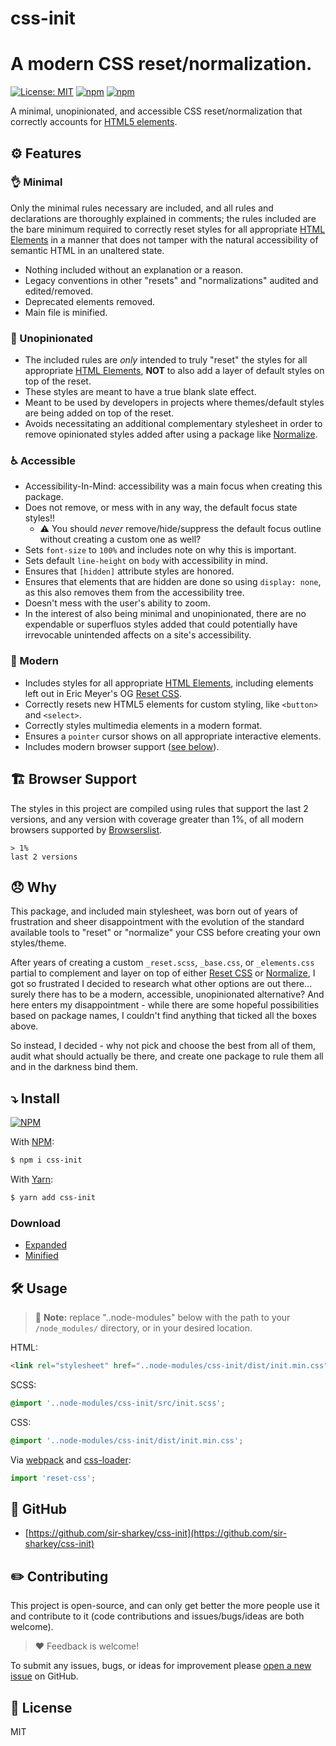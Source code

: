 # css-init

# A modern CSS reset/normalization.

[![License: MIT](https://img.shields.io/badge/License-MIT-blue.svg)](https://opensource.org/licenses/MIT)
[![npm](https://img.shields.io/npm/v/css-init?color=%23cb0000)](https://www.npmjs.com/package/scss-reset)
[![npm](https://img.shields.io/npm/dw/css-init)](https://www.npmjs.com/package/scss-reset)

A minimal, unopinionated, and accessible CSS reset/normalization that correctly accounts for [HTML5 elements](https://developer.mozilla.org/en-US/docs/Web/HTML/Element).

## ⚙️ Features

### 👌 Minimal

Only the minimal rules necessary are included, and all rules and declarations are thoroughly explained in comments; the rules included are the bare minimum required to correctly reset styles for all appropriate [HTML Elements](https://developer.mozilla.org/en-US/docs/Web/HTML/Element) in a manner that does not tamper with the natural accessibility of semantic HTML in an unaltered state.

- Nothing included without an explanation or a reason.
- Legacy conventions in other "resets" and "normalizations" audited and edited/removed.
- Deprecated elements removed.
- Main file is minified.

### 🤫 Unopinionated

- The included rules are _only_ intended to truly "reset" the styles for all appropriate [HTML Elements](https://developer.mozilla.org/en-US/docs/Web/HTML/Element), **NOT** to also add a layer of default styles on top of the reset.
- These styles are meant to have a true blank slate effect.
- Meant to be used by developers in projects where themes/default styles are being added on top of the reset.
- Avoids necessitating an additional complementary stylesheet in order to remove opinionated styles added after using a package like [Normalize](https://necolas.github.io/normalize.css/).

### ♿️ Accessible

- Accessibility-In-Mind: accessibility was a main focus when creating this package.
- Does not remove, or mess with in any way, the default focus state styles!!
  - ⚠️ You should _never_ remove/hide/suppress the default focus outline without creating a custom one as well?
- Sets `font-size` to `100%` and includes note on why this is important.
- Sets default `line-height` on `body` with accessibility in mind.
- Ensures that `[hidden]` attribute styles are honored.
- Ensures that elements that are hidden are done so using `display: none`, as this also removes them from the accessibility tree.
- Doesn't mess with the user's ability to zoom.
- In the interest of also being minimal and unopinionated, there are no expendable or superfluos styles added that could potentially have irrevocable unintended affects on a site's accessibility.

### 📱 Modern

- Includes styles for all appropriate [HTML Elements](https://developer.mozilla.org/en-US/docs/Web/HTML/Element), including elements left out in Eric Meyer's OG [Reset CSS](https://meyerweb.com/eric/tools/css/reset/).
- Correctly resets new HTML5 elements for custom styling, like `<button>` and `<select>`.
- Correctly styles multimedia elements in a modern format.
- Ensures a `pointer` cursor shows on all appropriate interactive elements.
- Includes modern browser support ([see below](#browser-support)).

## 🏗 Browser Support

The styles in this project are compiled using rules that support the last 2 versions, and any version with coverage greater than 1%, of all modern browsers supported by [Browserslist](https://github.com/browserslist/browserslist).

```text
> 1%
last 2 versions
```

## 😞 Why

This package, and included main stylesheet, was born out of years of frustration and sheer disappointment with the evolution of the standard available tools to "reset" or "normalize" your CSS before creating your own styles/theme.

After years of creating a custom `_reset.scss`, `_base.css`, or `_elements.css` partial to complement and layer on top of either [Reset CSS](https://meyerweb.com/eric/tools/css/reset/) or [Normalize](https://necolas.github.io/normalize.css/), I got so frustrated I decided to research what other options are out there... surely there has to be a modern, accessible, unopinionated alternative? And here enters my disappointment - while there are some hopeful possibilities based on package names, I couldn't find anything that ticked all the boxes above.

So instead, I decided - why not pick and choose the best from all of them, audit what should actually be there, and create one package to rule them all and in the darkness bind them.

## ⤵️ Install

[![NPM](https://nodei.co/npm/css-init.png?compact=true)](https://nodei.co/npm/css-init/)

With [NPM](http://npmjs.com):

```sh
$ npm i css-init
```

With [Yarn](https://yarnpkg.com):

```sh
$ yarn add css-init
```

### Download

- [Expanded](https://github.com/sir-sharkey/css-init/blob/main/dist/init.css)
- [Minified](https://github.com/sir-sharkey/css-init/blob/main/dist/init.min.css)

## 🛠 Usage

> 📝 **Note:** replace "..node-modules" below with the path to your `/node_modules/` directory, or in your desired location.

HTML:

```html
<link rel="stylesheet" href="..node-modules/css-init/dist/init.min.css">
```

SCSS:

```scss
@import '..node-modules/css-init/src/init.scss';
```

CSS:

```css
@import '..node-modules/css-init/dist/init.min.css';
```

Via [webpack](https://webpack.js.org/) and [css-loader](https://github.com/webpack-contrib/css-loader):

```js
import 'reset-css';
```

## 👥 GitHub

- [https://github.com/sir-sharkey/css-init](https://github.com/sir-sharkey/css-init)

## ✏️ Contributing

This project is open-source, and can only get better the more people use it and contribute to it (code contributions and issues/bugs/ideas are both welcome).

> ❤️ Feedback is welcome!

To submit any issues, bugs, or ideas for improvement please [open a new issue](https://github.com/sir-sharkey/css-init/issues/new) on GitHub.

## 📄 License

MIT
